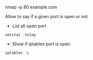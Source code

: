 nmap -p 80 example.com

Allow to say if a given port is open or not

* List all open port
```
netstat -tulnp
```
* Show if iptables port is open 
```
iptables -L
```